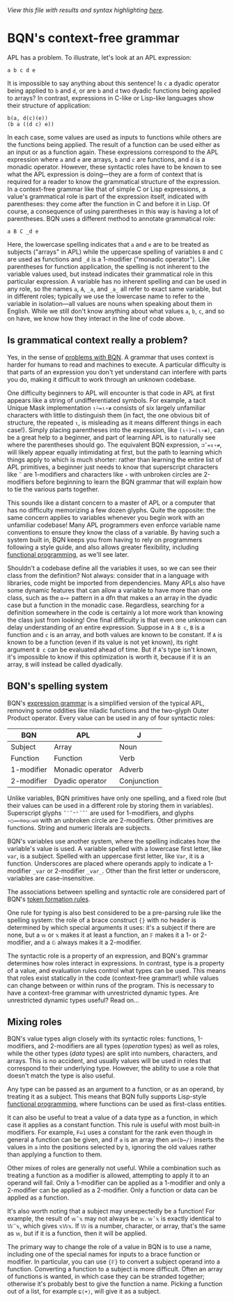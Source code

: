 *View this file with results and syntax highlighting [here](https://mlochbaum.github.io/BQN/doc/context.html).*

# BQN's context-free grammar

APL has a problem. To illustrate, let's look at an APL expression:

    a b c d e

It is impossible to say anything about this sentence! Is `c` a dyadic operator being applied to `b` and `d`, or are `b` and `d` two dyadic functions being applied to arrays? In contrast, expressions in C-like or Lisp-like languages show their structure of application:

    b(a, d(c)(e))
    (b a ((d c) e))

In each case, some values are used as inputs to functions while others are the functions being applied. The result of a function can be used either as an input or as a function again. These expressions correspond to the APL expression where `a` and `e` are arrays, `b` and `c` are functions, and `d` is a monadic operator. However, these syntactic roles have to be known to see what the APL expression is doing—they are a form of context that is required for a reader to know the grammatical structure of the expression. In a context-free grammar like that of simple C or Lisp expressions, a value's grammatical role is part of the expression itself, indicated with parentheses: they come after the function in C and before it in Lisp. Of course, a consequence of using parentheses in this way is having a lot of parentheses. BQN uses a different method to annotate grammatical role:

    a B C _d e

Here, the lowercase spelling indicates that `a` and `e` are to be treated as subjects ("arrays" in APL) while the uppercase spelling of variables `B` and `C` are used as functions and `_d` is a 1-modifier ("monadic operator"). Like parentheses for function application, the spelling is not inherent to the variable values used, but instead indicates their grammatical role in this particular expression. A variable has no inherent spelling and can be used in any role, so the names `a`, `A`, `_a`, and `_a_` all refer to exact same variable, but in different roles; typically we use the lowercase name to refer to the variable in isolation—all values are nouns when speaking about them in English. While we still don't know anything about what values `a`, `b`, `c`, and so on have, we know how they interact in the line of code above.

## Is grammatical context really a problem?

Yes, in the sense of [problems with BQN](../commentary/problems.md). A grammar that uses context is harder for humans to read and machines to execute. A particular difficulty is that parts of an expression you don't yet understand can interfere with parts you do, making it difficult to work through an unknown codebase.

One difficulty beginners to APL will encounter is that code in APL at first appears like a string of undifferentiated symbols. For example, a tacit Unique Mask implementation `⍳⍨=⍳∘≢` consists of six largely unfamiliar characters with little to distinguish them (in fact, the one obvious bit of structure, the repeated `⍳`, is misleading as it means different things in each case!). Simply placing parentheses into the expression, like `(⍳⍨)=(⍳∘≢)`, can be a great help to a beginner, and part of learning APL is to naturally see where the parentheses should go. The equivalent BQN expression, `⊐˜=↕∘≠`, will likely appear equally intimidating at first, but the path to learning which things apply to which is much shorter: rather than learning the entire list of APL primitives, a beginner just needs to know that superscript characters like `˜` are 1-modifiers and characters like `∘` with unbroken circles are 2-modifiers before beginning to learn the BQN grammar that will explain how to tie the various parts together.

This sounds like a distant concern to a master of APL or a computer that has no difficulty memorizing a few dozen glyphs. Quite the opposite: the same concern applies to variables whenever you begin work with an unfamiliar codebase! Many APL programmers even enforce variable name conventions to ensure they know the class of a variable. By having such a system built in, BQN keeps you from having to rely on programmers following a style guide, and also allows greater flexibility, including [functional programming](functional.md), as we'll see later.

Shouldn't a codebase define all the variables it uses, so we can see their class from the definition? Not always: consider that in a language with libraries, code might be imported from dependencies. Many APLs also have some dynamic features that can allow a variable to have more than one class, such as the `⍺←⊢` pattern in a dfn that makes `⍺` an array in the dyadic case but a function in the monadic case. Regardless, searching for a definition somewhere in the code is certainly a lot more work than knowing the class just from looking! One final difficulty is that even one unknown can delay understanding of an entire expression. Suppose in `A B c`, `B` is a function and `c` is an array, and both values are known to be constant. If `A` is known to be a function (even if its value is not yet known), its right argument `B c` can be evaluated ahead of time. But if `A`'s type isn't known, it's impossible to know if this optimization is worth it, because if it is an array, `B` will instead be called dyadically.

## BQN's spelling system

BQN's [expression grammar](expression.md) is a simplified version of the typical APL, removing some oddities like niladic functions and the two-glyph Outer Product operator. Every value can be used in any of four syntactic roles:

| BQN         | APL              | J
|-------------|------------------|------
| Subject     | Array            | Noun
| Function    | Function         | Verb
| 1-modifier  | Monadic operator | Adverb
| 2-modifier  | Dyadic operator  | Conjunction

Unlike variables, BQN primitives have only one spelling, and a fixed role (but their values can be used in a different role by storing them in variables). Superscript glyphs `` ˜¨˘⁼⌜´˝` `` are used for 1-modifiers, and glyphs `∘○⊸⟜⌾⊘◶⚇⎉⍟` with an unbroken circle are 2-modifiers. Other primitives are functions. String and numeric literals are subjects.

BQN's variables use another system, where the spelling indicates how the variable's value is used. A variable spelled with a lowercase first letter, like `var`, is a subject. Spelled with an uppercase first letter, like `Var`, it is a function. Underscores are placed where operands apply to indicate a 1-modifier `_var` or 2-modifier `_var_`. Other than the first letter or underscore, variables are case-insensitive.

The associations between spelling and syntactic role are considered part of BQN's [token formation rules](../spec/token.md).

One rule for typing is also best considered to be a pre-parsing rule like the spelling system: the role of a brace construct `{}` with no header is determined by which special arguments it uses: it's a subject if there are none, but a `𝕨` or `𝕩` makes it at least a function, an `𝔽` makes it a 1- or 2-modifier, and a `𝔾` always makes it a 2-modifier.

The syntactic role is a property of an expression, and BQN's grammar determines how roles interact in expressions. In contrast, type is a property of a value, and evaluation rules control what types can be used. This means that roles exist statically in the code (context-free grammar!) while values can change between or within runs of the program. This is necessary to have a context-free grammar with unrestricted dynamic types. Are unrestricted dynamic types useful? Read on…

## Mixing roles

BQN's value types align closely with its syntactic roles: functions, 1-modifiers, and 2-modifiers are all types (*operation* types) as well as roles, while the other types (*data* types) are split into numbers, characters, and arrays. This is no accident, and usually values will be used in roles that correspond to their underlying type. However, the ability to use a role that doesn't match the type is also useful.

Any type can be passed as an argument to a function, or as an operand, by treating it as a subject. This means that BQN fully supports Lisp-style [functional programming](functional.md), where functions can be used as first-class entities.

It can also be useful to treat a value of a data type as a function, in which case it applies as a constant function. This rule is useful with most built-in modifiers. For example, `F⎉1` uses a constant for the rank even though in general a function can be given, and if `a` is an array then `a⌾(b⊸/)` inserts the values in `a` into the positions selected by `b`, ignoring the old values rather than applying a function to them.

Other mixes of roles are generally not useful. While a combination such as treating a function as a modifier is allowed, attempting to apply it to an operand will fail. Only a 1-modifier can be applied as a 1-modifier and only a 2-modifier can be applied as a 2-modifier. Only a function or data can be applied as a function.

It's also worth noting that a subject may unexpectedly be a function! For example, the result of `𝕨˜𝕩` may not always be `𝕨`. `𝕨˜𝕩` is exactly identical to `𝕎˜𝕩`, which gives `𝕩𝕎𝕩`. If `𝕎` is a number, character, or array, that's the same as `𝕨`, but if it is a function, then it will be applied.

The primary way to change the role of a value in BQN is to use a name, including one of the special names for inputs to a brace function or modifier. In particular, you can use `{𝔽}` to convert a subject operand into a function. Converting a function to a subject is more difficult. Often an array of functions is wanted, in which case they can be stranded together; otherwise it's probably best to give the function a name. Picking a function out of a list, for example `⊑⟨+⟩`, will give it as a subject.
